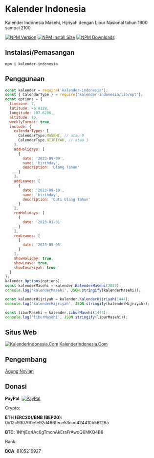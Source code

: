 # Kalender Indonesia

Kalender Indonesia Masehi, Hijriyah dengan Libur Nasional tahun 1900 sampai 2100.

[![NPM Version][npm-version-image]][npm-url]
[![NPM Install Size][npm-install-size-image]][npm-install-size-url]
[![NPM Downloads][npm-downloads-image]][npm-downloads-url]

## Instalasi/Pemasangan
`
npm i kalender-indonesia
`

## Penggunaan
```javascript
const kalender = require('kalender-indonesia');
const { CalendarType } = require("kalender-indonesia/lib/opt");
const options = {
  timezone: 7,
  latitude: -6.9128,
  longitude: 107.6206,
  altitude: 10,
  weeklyFormat: true,
  include: {
    calendarTypes: [
      CalendarType.MASEHI, // atau 0
      CalendarType.HIJRIYAH, // atau 1
    ],
    addHolidays: [
      {
        date: '2023-09-09',
        name: 'birthday',
        description: 'Ulang Tahun'
      }
    ],
    addLeaves: [
      {
        date: '2023-09-10',
        name: 'birthday',
        description: 'Cuti Ulang Tahun'
      }
    ],
    remHolidays: [
      {
        date: '2023-01-01'
      }
    ],
    remLeaves: [
      {
        date: '2023-05-05'
      }
    ],
    showHoliday: true,
    showLeave: true,
    showImsakiyah: true
  }
};
kalender.Options(options);
const kalenderMasehi = kalender.KalenderMasehi(2023);
console.log('kalenderMasehi', JSON.stringify(kalenderMasehi));

const kalenderHijriyah = kalender.KalenderHijriyah(1444);
console.log('kalenderHijriyah', JSON.stringify(kalenderHijriyah));

const liburMasehi = kalender.LiburMasehi(1444);
console.log('liburMasehi', JSON.stringify(liburMasehi));

```
## Situs Web
[![KalenderIndonesia.Com][kalender-indonesia-banner]][kalender-indonesia-url]
[KalenderIndonesia.Com]([kalender-indonesia-url])

## Pengembang
[Agung Novian](mailto:pujanggabageur@gmail.com)

## Donasi
**PayPal**: [![PayPal](https://img.shields.io/badge/Donate-PayPal-green.svg)](https://paypal.me/novian)

Crypto:

**ETH (ERC20)/BNB (BEP20)**: 0x12c930700efe92d466fece53eac424410b56f29a

**BTC**: 1NfrjEq4Ac6gTmcnAkEraFrAwoQ6MKQ4B8

Bank:

**BCA**: 8105216927



[npm-install-size-image]: https://badgen.net/packagephobia/install/kalender-indonesia
[npm-install-size-url]: https://packagephobia.com/result?p=kalender-indonesia
[npm-url]: https://npmjs.org/package/kalender-indonesia
[npm-version-image]: https://badgen.net/npm/v/kalender-indonesia
[npm-downloads-image]: https://badgen.net/npm/dm/kalender-indonesia
[npm-downloads-url]: https://npmcharts.com/compare/kalender-indonesia?minimal=true
[kalender-indonesia-banner]: https://kalenderindonesia.com/image/big-banner/year/month.png
[kalender-indonesia-url]: https://kalenderindonesia.com
